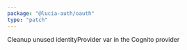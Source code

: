 ```yaml
---
package: "@lucia-auth/oauth"
type: "patch"
---
```


Cleanup unused identityProvider var in the Cognito provider

